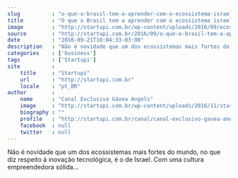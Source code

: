 ```yaml
---
slug          : "o-que-o-brasil-tem-a-aprender-com-o-ecossistema-israelense-de-startups"
title         : "O que o Brasil tem a aprender com o ecossistema israelense de startups?"
image         : "http://startupi.com.br/wp-content/uploads/2016/09/ecossistema-de-israel-870x250.jpg"
source        : "http://startupi.com.br/2016/09/o-que-o-brasil-tem-a-aprender-com-o-ecossistema-israelense-de-startups/"
date          : "2016-09-21T10:04:33-03:00"
description   : "Não é novidade que um dos ecossistemas mais fortes do mundo, no que diz respeito à inovação tecnológica, é o de Israel. Com uma cultura empreendedora sólida..."
categories    : ['business']
tags          : ['Startupi']
site          :
    title     : "Startupi"
    url       : "http://startupi.com.br"
    locale    : "pt_BR"
author        :
    name      : "Canal Exclusivo Gávea Angels"
    image     : "http://startupi.com.br/wp-content/uploads/2016/11/startupi_bola-1-170x170.jpg"
    biography : ""
    profile   : "http://startupi.com.br/canal/canal-exclusivo-gavea-angels/"
    facebook  : null
    twitter   : null
---
```


Não é novidade que um dos ecossistemas mais fortes do mundo, no que diz respeito à inovação tecnológica, é o de Israel. Com uma cultura empreendedora sólida...
